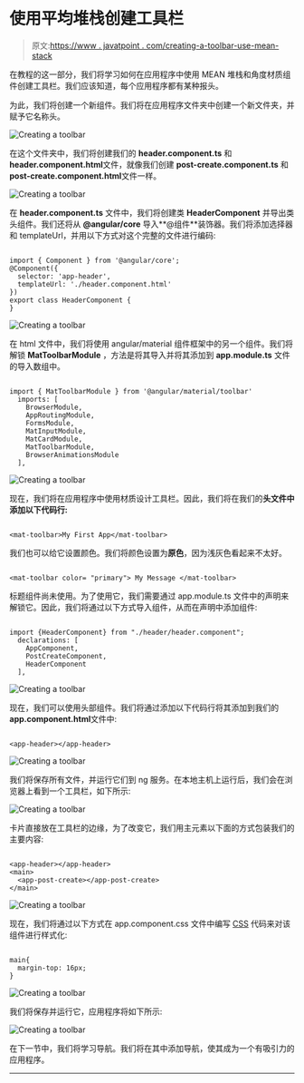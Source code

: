 # 使用平均堆栈创建工具栏

> 原文:[https://www . javatpoint . com/creating-a-toolbar-use-mean-stack](https://www.javatpoint.com/creating-a-toolbar-using-mean-stack)

在教程的这一部分，我们将学习如何在应用程序中使用 MEAN 堆栈和角度材质组件创建工具栏。我们应该知道，每个应用程序都有某种报头。

为此，我们将创建一个新组件。我们将在应用程序文件夹中创建一个新文件夹，并赋予它名称头。

![Creating a toolbar](../Images/38f6c33897faa21cb5f83d3819927e0b.png)

在这个文件夹中，我们将创建我们的 **header.component.ts** 和**header.component.html**文件，就像我们创建 **post-create.component.ts** 和**post-create.component.html**文件一样。

![Creating a toolbar](../Images/4e6311c48d04f8f2da06a9edca9c4f51.png)

在 **header.component.ts** 文件中，我们将创建类 **HeaderComponent** 并导出类头组件。我们还将从 **@angular/core** 导入**@组件**装饰器。我们将添加选择器和 templateUrl，并用以下方式对这个完整的文件进行编码:

```

import { Component } from '@angular/core';
@Component({
  selector: 'app-header',
  templateUrl: './header.component.html'
})
export class HeaderComponent {
}

```

![Creating a toolbar](../Images/0cb13c38b13e3e27a1fe234a0b487dce.png)

在 html 文件中，我们将使用 angular/material 组件框架中的另一个组件。我们将解锁 **MatToolbarModule** ，方法是将其导入并将其添加到 **app.module.ts** 文件的导入数组中。

```

import { MatToolbarModule } from '@angular/material/toolbar'
  imports: [
    BrowserModule,
    AppRoutingModule,
    FormsModule,
    MatInputModule,
    MatCardModule,
    MatToolbarModule,
    BrowserAnimationsModule
  ],

```

![Creating a toolbar](../Images/e7aa2466f05fdc9d30a700e696ea1c15.png)

现在，我们将在应用程序中使用材质设计工具栏。因此，我们将在我们的**头文件中添加以下代码行:**

```

<mat-toolbar>My First App</mat-toolbar>

```

我们也可以给它设置颜色。我们将颜色设置为**原色**，因为浅灰色看起来不太好。

```

<mat-toolbar color= "primary"> My Message </mat-toolbar>

```

标题组件尚未使用。为了使用它，我们需要通过 app.module.ts 文件中的声明来解锁它。因此，我们将通过以下方式导入组件，从而在声明中添加组件:

```

import {HeaderComponent} from "./header/header.component";
  declarations: [
    AppComponent,
    PostCreateComponent,
    HeaderComponent
  ],

```

![Creating a toolbar](../Images/bccd94ae532aff344b5e52ecc402321c.png)

现在，我们可以使用头部组件。我们将通过添加以下代码行将其添加到我们的**app.component.html**文件中:

```

<app-header></app-header>

```

![Creating a toolbar](../Images/c7f76544b18f00eca4d54c3567a77e06.png)

我们将保存所有文件，并运行它们到 ng 服务。在本地主机上运行后，我们会在浏览器上看到一个工具栏，如下所示:

![Creating a toolbar](../Images/1399e537f5a65f31e20ffa3da1a22d48.png)

卡片直接放在工具栏的边缘，为了改变它，我们用主元素以下面的方式包装我们的主要内容:

```

<app-header></app-header>
<main>
  <app-post-create></app-post-create>
</main>

```

![Creating a toolbar](../Images/93d2c13277f90b689cfb603d8054e8cc.png)

现在，我们将通过以下方式在 app.component.css 文件中编写 [CSS](https://www.javatpoint.com/css-tutorial) 代码来对该组件进行样式化:

```

main{
  margin-top: 16px;
}

```

![Creating a toolbar](../Images/bdead6dbdcf91ca34142b338aaa23971.png)

我们将保存并运行它，应用程序将如下所示:

![Creating a toolbar](../Images/fbd3fd05de0e5e495e31d0e369ad5bbf.png)

在下一节中，我们将学习导航。我们将在其中添加导航，使其成为一个有吸引力的应用程序。

* * *